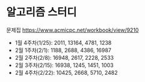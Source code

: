 # 알고리즘 스터디
문제집 https://www.acmicpc.net/workbook/view/9210

- 1월 4주차(1/25): 2011, 13164, 4781, 1238
- 2월 1주차(2/1): 1188, 2688, 4386, 16987
- 2월 2주차(2/8): 16948, 2617, 2228, 2533
- 2월 3주차(2/15): 16938, 1245, 1451, 1003
- 2월 4주차(2/22): 10425, 2668, 5710, 2482
